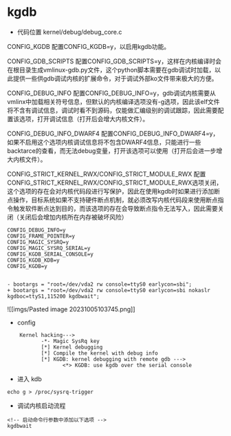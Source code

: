 # kgdb

- 代码位置
kernel/debug/debug_core.c

CONFIG_KGDB
配置CONFIG_KGDB=y，以启用kgdb功能。

CONFIG_GDB_SCRIPTS
配置CONFIG_GDB_SCRIPTS=y，这样在内核编译时会在根目录生成vmlinux-gdb.py文件，这个python脚本需要在gdb调试时加载，以此提供一些供gdb调试内核的扩展命令，对于调试外部ko文件带来极大的方便。

CONFIG_DEBUG_INFO
配置CONFIG_DEBUG_INFO=y，gdb调试内核需要从vmlinx中加载相关符号信息，但默认的内核编译选项没有-g选项，因此该elf文件将不含有调试信息，调试时看不到源码，仅能做汇编级别的调试跟踪，因此需要配置该选项，打开调试信息（打开后会增大内核文件）。

CONFIG_DEBUG_INFO_DWARF4
配置CONFIG_DEBUG_INFO_DWARF4=y，如果不启用这个选项内核调试信息将不包含DWARF4信息，只能进行一些backtarce的查看，而无法debug变量，打开该选项可以使用（打开后会进一步增大内核文件）。

CONFIG_STRICT_KERNEL_RWX/CONFIG_STRICT_MODULE_RWX
配置CONFIG_STRICT_KERNEL_RWX/CONFIG_STRICT_MODULE_RWX选项关闭，这个选项的存在会对内核代码段进行写保护，因此在使用kgdb时如果进行添加断点操作，目标系统如果不支持硬件断点机制，就必须改写内核代码段来使用断点指令触发软件断点达到目的，而该选项的存在会导致断点指令无法写入，因此需要关闭（关闭后会增加内核所在内存被破坏风险）

```shell
CONFIG_DEBUG_INFO=y
CONFIG_FRAME_POINTER=y
CONFIG_MAGIC_SYSRQ=y
CONFIG_MAGIC_SYSRQ_SERIAL=y
CONFIG_KGDB_SERIAL_CONSOLE=y
CONFIG_KGDB_KDB=y
CONFIG_KGDB=y


- bootargs = "root=/dev/vda2 rw console=ttyS0 earlycon=sbi";
+ bootargs = "root=/dev/vda2 rw console=ttyS0 earlycon=sbi nokaslr kgdboc=ttyS1,115200 kgdbwait";
```


![[imgs/Pasted image 20231005103745.png]]

- config
```shell
    Kernel hacking--->
           -*- Magic SysRq key
           [*] Kernel debugging
           [*] Compile the kernel with debug info
           [*] KGDB: kernel debugging with remote gdb --->
                  <*> KGDB: use kgdb over the serial console
```

- 进入 kdb
```shell
echo g > /proc/sysrq-trigger
```

- 调试内核启动流程
```shell
<!-- 启动命令行参数中添加以下选项 -->
kgdbwait
```
